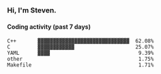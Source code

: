 ### Hi, I'm Steven.

#### Coding activity (past 7 days)
```
C++       ▓▓▓▓▓▓▓▓▓▓▓▓▓▓▓▓▓▓▓▓▓▓▓▓▓▓▓▓▓▓  62.08%
C         ▓▓▓▓▓▓▓▓▓▓▓▓                    25.07%
YAML      ▓▓▓▓                             9.39%
other                                      1.75%
Makefile                                   1.71%
```
